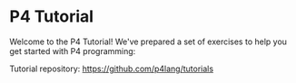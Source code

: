 # P4 Tutorial

Welcome to the P4 Tutorial! We've prepared a set of exercises to help
you get started with P4 programming:


Tutorial repository: https://github.com/p4lang/tutorials